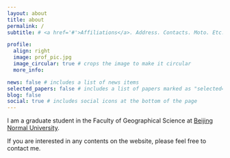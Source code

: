 ```yaml
---
layout: about
title: about
permalink: /
subtitle: # <a href='#'>Affiliations</a>. Address. Contacts. Moto. Etc.

profile:
  align: right
  image: prof_pic.jpg
  image_circular: true # crops the image to make it circular
  more_info: 

news: false # includes a list of news items
selected_papers: false # includes a list of papers marked as "selected={true}"
blog: false
social: true # includes social icons at the bottom of the page
---
```


I am a graduate student in the Faculty of Geographical Science at [Beijing Normal University](https://www.bnu.edu.cn/).

If you are interested in any contents on the website, please feel free to contact me.
